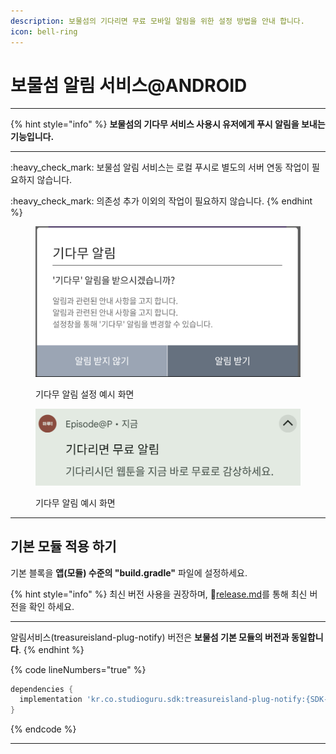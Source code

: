 ```yaml
---
description: 보물섬의 기다리면 무료 모바일 알림을 위한 설정 방법을 안내 합니다.
icon: bell-ring
---
```


# 보물섬 알림 서비스@ANDROID

***

{% hint style="info" %}
**보물섬의 기다무 서비스 사용시 유저에게 푸시 알림을 보내는 기능입니다.**

***

:heavy\_check\_mark: 보물섬 알림 서비스는 로컬 푸시로 별도의 서버 연동 작업이 필요하지 않습니다.

:heavy\_check\_mark: 의존성 추가 이외의 작업이 필요하지 않습니다.
{% endhint %}

<figure><img src="../.gitbook/assets/push_setting.png" alt=""><figcaption><p>기다무 알림 설정 예시 화면</p></figcaption></figure>

<figure><img src="../.gitbook/assets/push_notification.png" alt=""><figcaption><p>기다무 알림 예시 화면</p></figcaption></figure>

***

## 기본 모듈 적용 하기

기본 블록을 **앱(모듈) 수준의 "build.gradle"** 파일에 설정하세요.

{% hint style="info" %}
최신 버전 사용을 권장하며, :link:[release.md](../android-sdk/release.md "mention")를 통해 최신 버전을 확인 하세요.

***

알림서비스(treasureisland-plug-notify) 버전은 **보물섬 기본 모듈의 버전과 동일합니다**.
{% endhint %}

{% code lineNumbers="true" %}
```gradle
dependencies {
  implementation 'kr.co.studioguru.sdk:treasureisland-plug-notify:{SDK-VERSION}'
}
```
{% endcode %}

***



